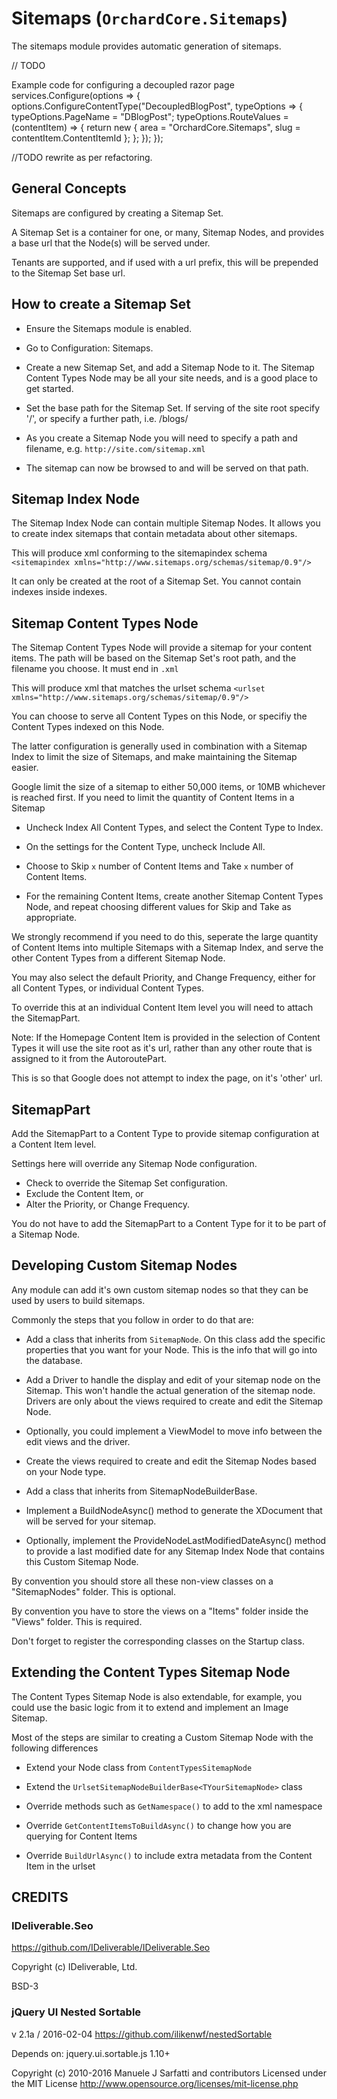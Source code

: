 # Sitemaps (`OrchardCore.Sitemaps`)

The sitemaps module provides automatic generation of sitemaps.

// TODO

Example code for configuring a decoupled razor page
            services.Configure<SitemapsRazorPagesOptions>(options =>
            {
                options.ConfigureContentType("DecoupledBlogPost", typeOptions =>
                {
                    typeOptions.PageName = "DBlogPost";
                    typeOptions.RouteValues = (contentItem) =>
                    {
                        return new { area = "OrchardCore.Sitemaps", slug = contentItem.ContentItemId };
                    };
                });
            });

//TODO rewrite as per refactoring.

## General Concepts

Sitemaps are configured by creating a Sitemap Set.

A Sitemap Set is a container for one, or many, Sitemap Nodes, and provides a base url that the Node(s) will be served under.

Tenants are supported, and if used with a url prefix, this will be prepended to the Sitemap Set base url.

## How to create a Sitemap Set

* Ensure the Sitemaps module is enabled.

* Go to Configuration: Sitemaps.

* Create a new Sitemap Set, and add a Sitemap Node to it. The Sitemap Content Types Node may be all your site needs, and is a good place to get started.

* Set the base path for the Sitemap Set. If serving of the site root specify '/', or specify a further path, i.e. /blogs/

* As you create a Sitemap Node you will need to specify a path and filename, e.g. `http://site.com/sitemap.xml`

* The sitemap can now be browsed to and will be served on that path.

## Sitemap Index Node

The Sitemap Index Node can contain multiple Sitemap Nodes. It allows you to create index sitemaps that contain metadata about other sitemaps.

This will produce xml conforming to the sitemapindex schema `<sitemapindex xmlns="http://www.sitemaps.org/schemas/sitemap/0.9"/>`

It can only be created at the root of a Sitemap Set. You cannot contain indexes inside indexes.

## Sitemap Content Types Node

The Sitemap Content Types Node will provide a sitemap for your content items. The path will be based on the Sitemap Set's root path,
and the filename you choose. It must end in `.xml`

This will produce xml that matches the urlset schema `<urlset xmlns="http://www.sitemaps.org/schemas/sitemap/0.9"/>`

You can choose to serve all Content Types on this Node, or specifiy the Content Types indexed on this Node. 

The latter configuration is generally used in combination with a Sitemap Index to limit the size of Sitemaps,
and make maintaining the Sitemap easier. 

Google limit the size of a sitemap to either 50,000 items, or 10MB whichever is reached first. 
If you need to limit the quantity of Content Items in a Sitemap 
* Uncheck Index All Content Types, and select the Content Type to Index.
* On the settings for the Content Type, uncheck Include All.
* Choose to Skip `x` number of Content Items and Take `x` number of Content Items. 

* For the remaining Content Items, create another Sitemap Content Types Node, and repeat choosing different values for Skip and Take as appropriate.

We strongly recommend if you need to do this, seperate the large quantity of Content Items into multiple Sitemaps with a Sitemap Index,
and serve the other Content Types from a different Sitemap Node.

You may also select the default Priority, and Change Frequency, either for all Content Types, or individual Content Types.

To override this at an individual Content Item level you will need to attach the SitemapPart.

Note: If the Homepage Content Item is provided in the selection of Content Types it will use the site root as it's url,
rather than any other route that is assigned to it from the AutoroutePart. 

This is so that Google does not attempt to index the page, on it's 'other' url.

## SitemapPart

Add the SitemapPart to a Content Type to provide sitemap configuration at a Content Item level.

Settings here will override any Sitemap Node configuration.

* Check to override the Sitemap Set configuration.
* Exclude the Content Item, or
* Alter the Priority, or Change Frequency.

You do not have to add the SitemapPart to a Content Type for it to be part of a Sitemap Node.

## Developing Custom Sitemap Nodes

Any module can add it's own custom sitemap nodes so that they can be used by users to build sitemaps.

Commonly the steps that you follow in order to do that are:

* Add a class that inherits from `SitemapNode`. On this class add the specific properties that you want for your Node. This is the info that will go into the database.

* Add a Driver to handle the display and edit of your sitemap node on the Sitemap. This won't handle the actual generation of the sitemap node. Drivers are only about the views required to create and edit the Sitemap Node.

* Optionally, you could implement a ViewModel to move info between the edit views and the driver.

* Create the views required to create and edit the Sitemap Nodes based on your Node type.

* Add a class that inherits from SitemapNodeBuilderBase<TCustomSitemapNode>. 

* Implement a BuildNodeAsync() method to generate the XDocument that will be served for your sitemap.

* Optionally, implement the ProvideNodeLastModifiedDateAsync() method to provide a last modified date for any Sitemap Index Node that contains this Custom Sitemap Node.


By convention you should store all these non-view classes on a "SitemapNodes" folder. This is optional.

By convention you have to store the views on a "Items" folder inside the "Views" folder. This is required.

Don't forget to register the corresponding classes on the Startup class.

## Extending the Content Types Sitemap Node

The Content Types Sitemap Node is also extendable, for example, you could use the basic logic from it to extend and implement an Image Sitemap.

Most of the steps are similar to creating a Custom Sitemap Node with the following differences

* Extend your Node class from `ContentTypesSitemapNode`

* Extend the `UrlsetSitemapNodeBuilderBase<TYourSitemapNode>` class

* Override methods such as `GetNamespace()` to add to the xml namespace

* Override `GetContentItemsToBuildAsync()` to change how you are querying for Content Items

* Override `BuildUrlAsync()` to include extra metadata from the Content Item in the urlset


## CREDITS

### IDeliverable.Seo

<https://github.com/IDeliverable/IDeliverable.Seo>  

Copyright (c) IDeliverable, Ltd. 

BSD-3

### jQuery UI Nested Sortable
 
v 2.1a / 2016-02-04
<https://github.com/ilikenwf/nestedSortable>

Depends on:
jquery.ui.sortable.js 1.10+

Copyright (c) 2010-2016 Manuele J Sarfatti and contributors
Licensed under the MIT License
<http://www.opensource.org/licenses/mit-license.php>